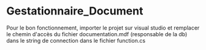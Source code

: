 # Gestationnaire_Document
 
Pour le bon fonctionnement, importer le projet sur visual studio et remplacer le chemin d'accès du fichier documentation.mdf (responsable de la db) dans le string de connection dans le fichier function.cs
